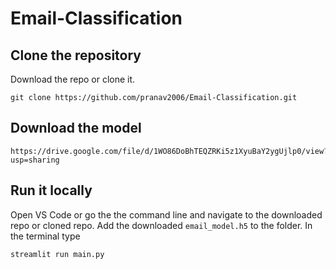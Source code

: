 # Email-Classification

## Clone the repository
Download the repo or clone it.
```
git clone https://github.com/pranav2006/Email-Classification.git
```

## Download the model
```
https://drive.google.com/file/d/1WO86DoBhTEQZRKi5z1XyuBaY2ygUjlp0/view?usp=sharing
```
## Run it locally
Open VS Code or go the the command line and navigate to the downloaded repo or cloned repo.
Add the downloaded ```email_model.h5``` to the folder.
In the terminal type
```
streamlit run main.py
```
